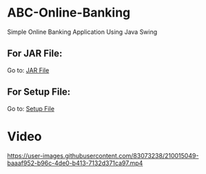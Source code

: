 # ABC-Online-Banking
Simple Online Banking Application Using Java Swing
## For JAR File:  
Go to: [JAR File](target/Nex-Online-Banking-1.0-SNAPSHOT-jar-with-dependencies.jar)  
## For Setup File:    
Go to: [Setup File](setup)   

# Video


https://user-images.githubusercontent.com/83073238/210015049-baaaf952-b96c-4de0-b413-7132d371ca97.mp4

